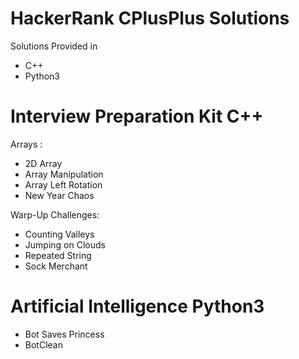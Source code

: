 # HackerRank CPlusPlus Solutions


Solutions Provided in 
- C++
- Python3


# Interview Preparation Kit C++

Arrays :
- 2D Array
- Array Manipulation
- Array Left Rotation
- New Year Chaos

Warp-Up Challenges:
- Counting Valleys
- Jumping on Clouds
- Repeated String
- Sock Merchant

# Artificial Intelligence Python3
- Bot Saves Princess
- BotClean
